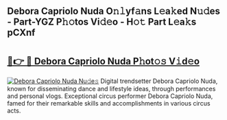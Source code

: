 ## Debora Capriolo Nuda O𝚗𝚕yf𝚊ns L𝚎a𝚔ed N𝚞𝚍es - Part-YGZ P𝚑𝚘tos Vi𝚍𝚎o - H𝚘𝚝 Part L𝚎a𝚔s pCXnf

# <h2><a href="http://kf86xvj.oniu.top/?m=Debora+Capriolo+Nuda">🔗👉 🔴 Debora Capriolo Nuda P𝚑ot𝚘𝚜 V𝚒d𝚎o</a></h2>

[![Debora Capriolo Nuda Nu𝚍e𝚜](https://i.imgur.com/0qMVB7G.gif)](http://kf86xvj.oniu.top/?m=Debora+Capriolo+Nuda)
Digital trendsetter Debora Capriolo Nuda, known for disseminating dance and lifestyle ideas, through performances and personal vlogs. Exceptional circus performer Debora Capriolo Nuda, famed for their remarkable skills and accomplishments in various circus acts.  
